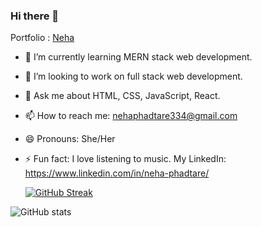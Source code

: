 ### Hi there 👋
Portfolio : <a href='https://nehap0.github.io/'>Neha</a>


- 🌱 I’m currently learning MERN stack web development.
- 👯 I’m looking to work on full stack web development.
- 💬 Ask me about HTML, CSS, JavaScript, React.
- 📫 How to reach me: nehaphadtare334@gmail.com
- 😄 Pronouns: She/Her
- ⚡ Fun fact: I love listening to music.
 My LinkedIn: https://www.linkedin.com/in/neha-phadtare/
 
 
   [![GitHub Streak](https://streak-stats.demolab.com/?user=NehaP0&theme=radical)](https://git.io/streak-stats)
  
  
 ![GitHub stats](https://github-readme-stats.vercel.app/api?username=NehaP0&show_icons=true&theme=radical)





